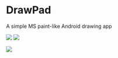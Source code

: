 # DrawPad
A simple MS paint-like Android drawing app

![](http://i.imgur.com/5EUIbMvs.png)
![](http://i.imgur.com/BWMJ5uws.png)

![](http://i.imgur.com/GwRkaF4m.png)
